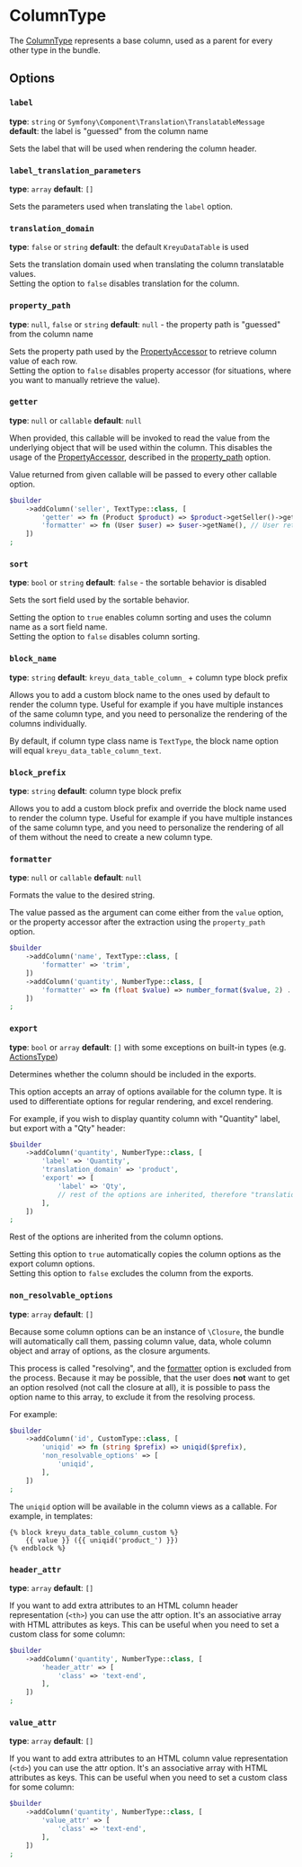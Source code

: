 # ColumnType

The [ColumnType](https://github.com/Kreyu/data-table-bundle/blob/main/src/Column/Type/ColumnType.php) represents a base column, used as a parent for every other type in the bundle.

## Options

### `label`

**type**: `string` or `Symfony\Component\Translation\TranslatableMessage` **default**: the label is "guessed" from the column name

Sets the label that will be used when rendering the column header.

### `label_translation_parameters`

**type**: `array` **default**: `[]`

Sets the parameters used when translating the `label` option.

### `translation_domain`

**type**: `false` or `string` **default**: the default `KreyuDataTable` is used

Sets the translation domain used when translating the column translatable values.  
Setting the option to `false` disables translation for the column.

### `property_path`

**type**: `null`, `false` or `string` **default**: `null` - the property path is "guessed" from the column name

Sets the property path used by the [PropertyAccessor](https://symfony.com/doc/current/components/property_access.html) to retrieve column value of each row.  
Setting the option to `false` disables property accessor (for situations, where you want to manually retrieve the value).

### `getter`

**type**: `null` or `callable` **default**: `null`

When provided, this callable will be invoked to read the value from the underlying object that will be used within the column.
This disables the usage of the [PropertyAccessor](https://symfony.com/doc/current/components/property_access.html), described in the [property_path](#propertypath) option.

Value returned from given callable will be passed to every other callable option.

```php
$builder
    ->addColumn('seller', TextType::class, [
        'getter' => fn (Product $product) => $product->getSeller()->getUser(), // Returns an instance of User
        'formatter' => fn (User $user) => $user->getName(), // User returned in "getter" option is passed here
    ])
;
```

### `sort`

**type**: `bool` or `string` **default**: `false` - the sortable behavior is disabled

Sets the sort field used by the sortable behavior.

Setting the option to `true` enables column sorting and uses the column name as a sort field name.  
Setting the option to `false` disables column sorting.

### `block_name`

**type**: `string` **default**: `kreyu_data_table_column_` + column type block prefix

Allows you to add a custom block name to the ones used by default to render the column type.
Useful for example if you have multiple instances of the same column type, and you need to personalize the rendering of the columns individually.

By default, if column type class name is `TextType`, the block name option will equal `kreyu_data_table_column_text`.

### `block_prefix`

**type**: `string` **default**: column type block prefix

Allows you to add a custom block prefix and override the block name used to render the column type.
Useful for example if you have multiple instances of the same column type, and you need to personalize the rendering of all of them without the need to create a new column type.

### `formatter`

**type**: `null` or `callable` **default**: `null`

Formats the value to the desired string.

The value passed as the argument can come either from the `value` option, 
or the property accessor after the extraction using the `property_path` option.

```php
$builder
    ->addColumn('name', TextType::class, [
        'formatter' => 'trim',    
    ])
    ->addColumn('quantity', NumberType::class, [
        'formatter' => fn (float $value) => number_format($value, 2) . 'kg',
    ])
;
```

### `export`

**type**: `bool` or `array` **default**: `[]` with some exceptions on built-in types (e.g. [ActionsType](actions.md))

Determines whether the column should be included in the exports.

This option accepts an array of options available for the column type.
It is used to differentiate options for regular rendering, and excel rendering.

For example, if you wish to display quantity column with "Quantity" label, but export with a "Qty" header:

```php
$builder
    ->addColumn('quantity', NumberType::class, [
        'label' => 'Quantity',
        'translation_domain' => 'product',
        'export' => [
            'label' => 'Qty',
            // rest of the options are inherited, therefore "translation_domain" equals "product", etc.
        ],
    ])
;
```

Rest of the options are inherited from the column options.

Setting this option to `true` automatically copies the column options as the export column options.  
Setting this option to `false` excludes the column from the exports.

### `non_resolvable_options`

**type**: `array` **default**: `[]`

Because some column options can be an instance of `\Closure`, the bundle will automatically
call them, passing column value, data, whole column object and array of options, as the closure arguments.

This process is called "resolving", and the [formatter](#formatter) option is excluded from the process.
Because it may be possible, that the user does **not** want to get an option resolved (not call the closure at all),
it is possible to pass the option name to this array, to exclude it from the resolving process.

For example:

```php
$builder
    ->addColumn('id', CustomType::class, [
        'uniqid' => fn (string $prefix) => uniqid($prefix),
        'non_resolvable_options' => [
            'uniqid',
        ],
    ])
;
```

The `uniqid` option will be available in the column views as a callable. For example, in templates:

```twig
{% block kreyu_data_table_column_custom %}
    {{ value }} ({{ uniqid('product_') }})
{% endblock %}
```

### `header_attr`

**type**: `array` **default**: `[]`

If you want to add extra attributes to an HTML column header representation (`<th>`) you can use the attr option. 
It's an associative array with HTML attributes as keys. 
This can be useful when you need to set a custom class for some column:

```php
$builder
    ->addColumn('quantity', NumberType::class, [
        'header_attr' => [
            'class' => 'text-end',
        ],
    ])
;
```

### `value_attr`

**type**: `array` **default**: `[]`

If you want to add extra attributes to an HTML column value representation (`<td>`) you can use the attr option.
It's an associative array with HTML attributes as keys.
This can be useful when you need to set a custom class for some column:

```php
$builder
    ->addColumn('quantity', NumberType::class, [
        'value_attr' => [
            'class' => 'text-end',
        ],
    ])
;
```